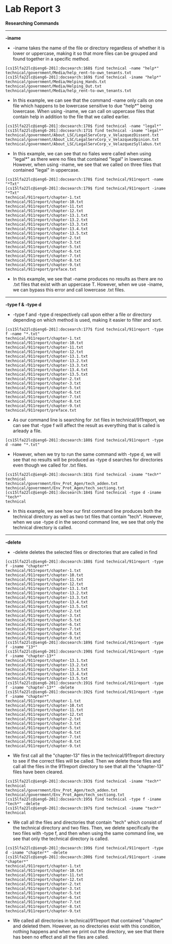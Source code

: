 # Lab Report 3

**Researching Commands**

---

**-iname**

* -iname takes the name of the file or directory regardless of whether it is lower or uppercase, making it so that more files can be grouped and found together in a specific method. 

```
[cs15lfa22lc@ieng6-201]:docsearch:168$ find technical -name "help*"
technical/government/Media/help_rent-to-own_tenants.txt
[cs15lfa22lc@ieng6-201]:docsearch:169$ find technical -iname "help*"
technical/government/Media/Helping_Hands.txt
technical/government/Media/Helping_Out.txt
technical/government/Media/help_rent-to-own_tenants.txt
```
* In this example, we can see that the command -name only calls on one file which happens to be lowercase sensitive to due "help*" being lowercase. When using -iname, we can call on uppercase files that contain help in addition to the file that we called earlier. 

```
[cs15lfa22lc@ieng6-201]:docsearch:170$ find technical -name "legal*"
[cs15lfa22lc@ieng6-201]:docsearch:171$ find technical -iname "legal*"
technical/government/About_LSC/LegalServCorp_v_VelazquezDissent.txt
technical/government/About_LSC/LegalServCorp_v_VelazquezOpinion.txt
technical/government/About_LSC/LegalServCorp_v_VelazquezSyllabus.txt
```

* In this example, we can see that no fiales were called when using "legal*" as there were no files that contained "legal" in lowercase. However, when using -iname, we see that we called on three files that contained "legal" in uppercase. 

```
[cs15lfa22lc@ieng6-201]:docsearch:178$ find technical/911report -name "*Txt"    
[cs15lfa22lc@ieng6-201]:docsearch:179$ find technical/911report -iname "*Txt"   
technical/911report/chapter-1.txt
technical/911report/chapter-10.txt
technical/911report/chapter-11.txt
technical/911report/chapter-12.txt
technical/911report/chapter-13.1.txt
technical/911report/chapter-13.2.txt
technical/911report/chapter-13.3.txt
technical/911report/chapter-13.4.txt
technical/911report/chapter-13.5.txt
technical/911report/chapter-2.txt
technical/911report/chapter-3.txt
technical/911report/chapter-5.txt
technical/911report/chapter-6.txt
technical/911report/chapter-7.txt
technical/911report/chapter-8.txt
technical/911report/chapter-9.txt
technical/911report/preface.txt
```

* In this example, we see that -name produces no results as there are no .txt files that exist with an uppercase T. However, when we use -iname, we can bypass this error and call lowercase .txt files. 

---

**-type f & -type d**

* -type f and -type d respectively call upon either a file or directory depending on which method is used, making it easier to filter and sort. 

```
[cs15lfa22lc@ieng6-201]:docsearch:177$ find technical/911report -type f -name "*.txt"                                    
technical/911report/chapter-1.txt
technical/911report/chapter-10.txt
technical/911report/chapter-11.txt
technical/911report/chapter-12.txt
technical/911report/chapter-13.1.txt
technical/911report/chapter-13.2.txt
technical/911report/chapter-13.3.txt
technical/911report/chapter-13.4.txt
technical/911report/chapter-13.5.txt
technical/911report/chapter-2.txt
technical/911report/chapter-3.txt
technical/911report/chapter-5.txt
technical/911report/chapter-6.txt
technical/911report/chapter-7.txt
technical/911report/chapter-8.txt
technical/911report/chapter-9.txt
technical/911report/preface.txt
```

* As our command line is searching for .txt files in technical/911report, we can see that -type f will affect the result as everything that is called is arleady a file. 

```
[cs15lfa22lc@ieng6-201]:docsearch:180$ find technical/911report -type d -name "*.txt"
```

* However, when we try to run the same command with -type d, we will see that no results will be produced as -type d searches for directories even though we called for .txt files. 

```
[cs15lfa22lc@ieng6-201]:docsearch:181$ find technical -iname "tech*"
technical
technical/government/Env_Prot_Agen/tech_adden.txt
technical/government/Env_Prot_Agen/tech_sectiong.txt
[cs15lfa22lc@ieng6-201]:docsearch:184$ find technical -type d -iname "tech*"    
technical
```

* In this example, we see how our first command line produces both the technical directory as well as two txt files that contain "tech". However, when we use -type d in the second command line, we see that only the technical directory is called. 

---

**-delete**

* -delete deletes the selected files or directories that are called in find

```
[cs15lfa22lc@ieng6-201]:docsearch:188$ find technical/911report -type f -iname "chapter*"
technical/911report/chapter-1.txt
technical/911report/chapter-10.txt
technical/911report/chapter-11.txt
technical/911report/chapter-12.txt
technical/911report/chapter-13.1.txt
technical/911report/chapter-13.2.txt
technical/911report/chapter-13.3.txt
technical/911report/chapter-13.4.txt
technical/911report/chapter-13.5.txt
technical/911report/chapter-2.txt
technical/911report/chapter-3.txt
technical/911report/chapter-5.txt
technical/911report/chapter-6.txt
technical/911report/chapter-7.txt
technical/911report/chapter-8.txt
technical/911report/chapter-9.txt
[cs15lfa22lc@ieng6-201]:docsearch:189$ find technical/911report -type f -iname "13*"
[cs15lfa22lc@ieng6-201]:docsearch:190$ find technical/911report -type f -iname "chapter-13*"
technical/911report/chapter-13.1.txt
technical/911report/chapter-13.2.txt
technical/911report/chapter-13.3.txt
technical/911report/chapter-13.4.txt
technical/911report/chapter-13.5.txt
[cs15lfa22lc@ieng6-201]:docsearch:191$ find technical/911report -type f -iname "chapter-13*" -delete
[cs15lfa22lc@ieng6-201]:docsearch:192$ find technical/911report -type f -iname "chapter*"        
technical/911report/chapter-1.txt
technical/911report/chapter-10.txt
technical/911report/chapter-11.txt
technical/911report/chapter-12.txt
technical/911report/chapter-2.txt
technical/911report/chapter-3.txt
technical/911report/chapter-5.txt
technical/911report/chapter-6.txt
technical/911report/chapter-7.txt
technical/911report/chapter-8.txt
technical/911report/chapter-9.txt
```

* We first call all the "chapter-13" files in the technical/911report directory to see if the correct files will be called. Then we delete those files and call all the files in the 911report directory to see that all the "chapter-13" files have been cleared. 

```
[cs15lfa22lc@ieng6-201]:docsearch:193$ find technical -iname "tech*"
technical
technical/government/Env_Prot_Agen/tech_adden.txt
technical/government/Env_Prot_Agen/tech_sectiong.txt
[cs15lfa22lc@ieng6-201]:docsearch:195$ find technical -type f -iname "tech*" -delete
[cs15lfa22lc@ieng6-201]:docsearch:197$ find technical -iname "tech*"
technical
```

* We call all the files and directories that contain "tech" which consist of the technical directory and two files. Then, we delete specifically the two files with -type f, and then when using the same command line, we see that only the technical directory is called. 

```
[cs15lfa22lc@ieng6-201]:docsearch:199$ find technical/911report -type d -iname "chapter*" -delete
[cs15lfa22lc@ieng6-201]:docsearch:200$ find technical/911report -iname "chapter*"
technical/911report/chapter-1.txt
technical/911report/chapter-10.txt
technical/911report/chapter-11.txt
technical/911report/chapter-12.txt
technical/911report/chapter-2.txt
technical/911report/chapter-3.txt
technical/911report/chapter-5.txt
technical/911report/chapter-6.txt
technical/911report/chapter-7.txt
technical/911report/chapter-8.txt
technical/911report/chapter-9.txt
```

* We called all directories in technical/911report that contained "chapter" and deleted them. However, as no directories exist with this condition, nothing happens and when we print out the directory, we see that there has been no effect and all the files are called.  